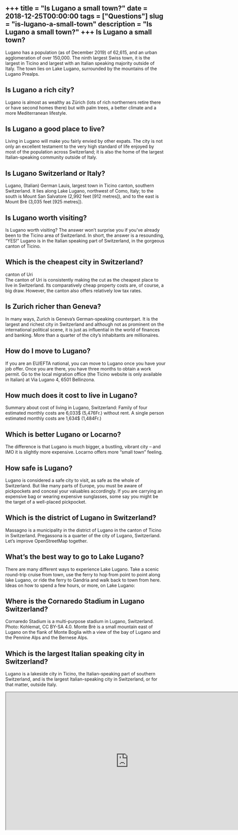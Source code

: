 +++
title = "Is Lugano a small town?"
date = 2018-12-25T00:00:00
tags = ["Questions"]
slug = "is-lugano-a-small-town"
description = "Is Lugano a small town?"
+++
Is Lugano a small town?
-----------------------

Lugano has a population (as of December 2019) of 62,615, and an urban agglomeration of over 150,000. The ninth largest Swiss town, it is the largest in Ticino and largest with an Italian speaking majority outside of Italy. The town lies on Lake Lugano, surrounded by the mountains of the Lugano Prealps.

Is Lugano a rich city?
----------------------

Lugano is almost as wealthy as Zürich (lots of rich northerners retire there or have second homes there) but with palm trees, a better climate and a more Mediterranean lifestyle.

Is Lugano a good place to live?
-------------------------------

Living in Lugano will make you fairly envied by other expats. The city is not only an excellent testament to the very high standard of life enjoyed by most of the population across Switzerland; it is also the home of the largest Italian-speaking community outside of Italy.

Is Lugano Switzerland or Italy?
-------------------------------

Lugano, (Italian) German Lauis, largest town in Ticino canton, southern Switzerland. It lies along Lake Lugano, northwest of Como, Italy; to the south is Mount San Salvatore (2,992 feet \[912 metres\]), and to the east is Mount Brè (3,035 feet \[925 metres\]).

Is Lugano worth visiting?
-------------------------

Is Lugano worth visiting? The answer won’t surprise you if you’ve already been to the Ticino area of Switzerland. In short, the answer is a resounding, “YES!” Lugano is in the Italian speaking part of Switzerland, in the gorgeous canton of Ticino.

Which is the cheapest city in Switzerland?
------------------------------------------

canton of Uri  
The canton of Uri is consistently making the cut as the cheapest place to live in Switzerland. Its comparatively cheap property costs are, of course, a big draw. However, the canton also offers relatively low tax rates.

Is Zurich richer than Geneva?
-----------------------------

In many ways, Zurich is Geneva’s German-speaking counterpart. It is the largest and richest city in Switzerland and although not as prominent on the international political scene, it is just as influential in the world of finances and banking. More than a quarter of the city’s inhabitants are millionaires.

How do I move to Lugano?
------------------------

If you are an EU/EFTA national, you can move to Lugano once you have your job offer. Once you are there, you have three months to obtain a work permit. Go to the local migration office (the Ticino website is only available in Italian) at Via Lugano 4, 6501 Bellinzona.

How much does it cost to live in Lugano?
----------------------------------------

Summary about cost of living in Lugano, Switzerland: Family of four estimated monthly costs are 6,033$ (5,476Fr.) without rent. A single person estimated monthly costs are 1,634$ (1,484Fr.)

Which is better Lugano or Locarno?
----------------------------------

The difference is that Lugano is much bigger, a bustling, vibrant city – and IMO it is slightly more expensive. Locarno offers more “small town” feeling.

How safe is Lugano?
-------------------

Lugano is considered a safe city to visit, as safe as the whole of Switzerland. But like many parts of Europe, you must be aware of pickpockets and conceal your valuables accordingly. If you are carrying an expensive bag or wearing expensive sunglasses, some say you might be the target of a well-placed pickpocket.

Which is the district of Lugano in Switzerland?
-----------------------------------------------

Massagno is a municipality in the district of Lugano in the canton of Ticino in Switzerland. Pregassona is a quarter of the city of Lugano, Switzerland. Let’s improve OpenStreetMap together.

What’s the best way to go to Lake Lugano?
-----------------------------------------

There are many different ways to experience Lake Lugano. Take a scenic round-trip cruise from town, use the ferry to hop from point to point along lake Lugano, or ride the ferry to Gandria and walk back to town from here. Ideas on how to spend a few hours, or more, on Lake Lugano:

Where is the Cornaredo Stadium in Lugano Switzerland?
-----------------------------------------------------

Cornaredo Stadium is a multi-purpose stadium in Lugano, Switzerland. Photo: Kohlemat, CC BY-SA 4.0. Monte Brè is a small mountain east of Lugano on the flank of Monte Boglia with a view of the bay of Lugano and the Pennine Alps and the Bernese Alps.

Which is the largest Italian speaking city in Switzerland?
----------------------------------------------------------

Lugano is a lakeside city in Ticino, the Italian-speaking part of southern Switzerland, and is the largest Italian-speaking city in Switzerland, or for that matter, outside Italy.

<iframe allow="accelerometer; autoplay; clipboard-write; encrypted-media; gyroscope; picture-in-picture" allowfullscreen="" class="__youtube_prefs__  epyt-is-override  no-lazyload" data-no-lazy="1" data-origheight="433" data-origwidth="770" data-skipgform_ajax_framebjll="" height="433" id="_ytid_41610" loading="lazy" src="https://www.youtube.com/embed/mXlStJ6iF2E?enablejsapi=1&autoplay=0&cc_load_policy=0&cc_lang_pref=&iv_load_policy=1&loop=0&modestbranding=0&rel=1&fs=1&playsinline=0&autohide=2&theme=dark&color=red&controls=1&" title="YouTube player" width="770"></iframe>